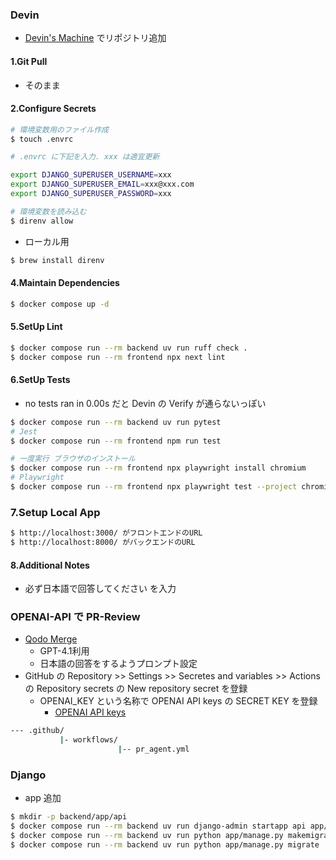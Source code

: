 ### Devin

- [Devin's Machine](https://app.devin.ai/workspace) でリポジトリ追加

#### 1.Git Pull
- そのまま

#### 2.Configure Secrets
```sh
# 環境変数用のファイル作成
$ touch .envrc

# .envrc に下記を入力. xxx は適宜更新

export DJANGO_SUPERUSER_USERNAME=xxx
export DJANGO_SUPERUSER_EMAIL=xxx@xxx.com
export DJANGO_SUPERUSER_PASSWORD=xxx

# 環境変数を読み込む
$ direnv allow
```

- ローカル用
```sh
$ brew install direnv
```
#### 4.Maintain Dependencies
```sh
$ docker compose up -d
```

#### 5.SetUp Lint
```sh
$ docker compose run --rm backend uv run ruff check .
$ docker compose run --rm frontend npx next lint
```

#### 6.SetUp Tests
- no tests ran in 0.00s だと Devin の Verify が通らないっぽい
```sh
$ docker compose run --rm backend uv run pytest
# Jest
$ docker compose run --rm frontend npm run test

# 一度実行 ブラウザのインストール
$ docker compose run --rm frontend npx playwright install chromium
# Playwright
$ docker compose run --rm frontend npx playwright test --project chromium
```

### 7.Setup Local App

```sh
$ http://localhost:3000/ がフロントエンドのURL
$ http://localhost:8000/ がバックエンドのURL
```

#### 8.Additional Notes
- 必ず日本語で回答してください
を入力

### OPENAI-API で PR-Review
- [Qodo Merge](https://qodo-merge-docs.qodo.ai/installation/github/)
  - GPT-4.1利用
  - 日本語の回答をするようプロンプト設定
- GitHub の Repository >> Settings >> Secretes and variables >> Actions の Repository secrets の New repository secret を登録
  - OPENAI_KEY という名称で OPENAI API keys の SECRET KEY を登録
    - [OPENAI API keys](https://platform.openai.com/settings/organization/api-keys) 
```sh
--- .github/
           |- workflows/
                        |-- pr_agent.yml
```
### Django
- app 追加
```sh
$ mkdir -p backend/app/api
$ docker compose run --rm backend uv run django-admin startapp api app/api
$ docker compose run --rm backend uv run python app/manage.py makemigrations
$ docker compose run --rm backend uv run python app/manage.py migrate
```
